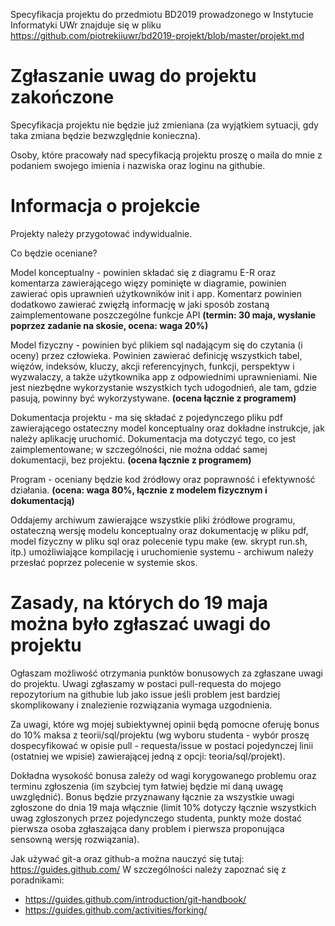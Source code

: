 Specyfikacja projektu do przedmiotu BD2019 prowadzonego w Instytucie Informatyki UWr znajduje się w pliku https://github.com/piotrekiiuwr/bd2019-projekt/blob/master/projekt.md


# Zgłaszanie uwag do projektu zakończone

Specyfikacja projektu nie będzie już zmieniana (za wyjątkiem sytuacji, gdy taka zmiana będzie bezwzględnie konieczna).

Osoby, które pracowały nad specyfikacją projektu proszę o maila do mnie  z podaniem swojego imienia i nazwiska oraz loginu na githubie.

# Informacja o projekcie

Projekty należy przygotować indywidualnie.

Co będzie oceniane?

Model konceptualny - powinien składać się z diagramu E-R oraz komentarza zawierającego więzy pominięte w diagramie, powinien zawierać opis uprawnień użytkowników init i app. Komentarz powinien dodatkowo zawierać zwięzłą informację w jaki sposób zostaną zaimplementowane poszczególne funkcje API **(termin: 30 maja, wysłanie poprzez zadanie na skosie, ocena: waga 20%)**

Model fizyczny - powinien być plikiem sql nadającym się do czytania (i oceny) przez człowieka. Powinien zawierać definicję wszystkich tabel, więzów, indeksów, kluczy, akcji referencyjnych, funkcji, perspektyw i wyzwalaczy, a także użytkownika app z odpowiednimi uprawnieniami. Nie jest niezbędne wykorzystanie wszystkich tych udogodnień, ale tam, gdzie pasują, powinny być wykorzystywane. **(ocena łącznie z programem)**

Dokumentacja projektu - ma się składać z pojedynczego pliku pdf zawierającego ostateczny model konceptualny oraz dokładne instrukcje, jak należy aplikację uruchomić. Dokumentacja ma dotyczyć tego, co jest zaimplementowane; w szczególności, nie można oddać samej dokumentacji, bez projektu. **(ocena łącznie z programem)**

Program - oceniany będzie kod źródłowy oraz poprawność i efektywność działania. **(ocena: waga 80%, łącznie z modelem fizycznym i dokumentacją)**

Oddajemy archiwum zawierające wszystkie pliki źródłowe programu, ostateczną wersję modelu konceptualny oraz dokumentację w pliku pdf, model fizyczny w pliku sql oraz polecenie typu make (ew. skrypt run.sh, itp.) umożliwiające kompilację i uruchomienie systemu - archiwum należy przesłać poprzez polecenie w systemie skos.


# Zasady, na których do 19 maja można było zgłaszać uwagi do projektu

Ogłaszam możliwość otrzymania punktów bonusowych za zgłaszane uwagi do projektu. Uwagi zgłaszamy w postaci pull-requesta do mojego repozytorium na githubie lub jako issue jeśli problem jest bardziej skomplikowany i znalezienie rozwiązania wymaga uzgodnienia.

Za uwagi, które wg mojej subiektywnej opinii będą pomocne oferuję bonus do 10% maksa z teorii/sql/projektu (wg wyboru studenta - wybór proszę dospecyfikować w opisie pull - requesta/issue w postaci pojedynczej linii (ostatniej we wpisie) zawierającej jedną z opcji: teoria/sql/projekt).

Dokładna wysokość bonusa zależy od wagi korygowanego problemu oraz terminu zgłoszenia (im szybciej tym łatwiej będzie mi daną uwagę uwzględnić). Bonus będzie przyznawany łącznie za wszystkie uwagi zgłoszone do dnia 19 maja włącznie (limit 10% dotyczy łącznie wszystkich uwag zgłoszonych przez pojedynczego studenta, punkty może dostać  pierwsza osoba zgłaszająca dany problem i pierwsza proponująca sensowną wersję rozwiązania).

Jak używać git-a oraz github-a można nauczyć się tutaj: https://guides.github.com/
W szczególności należy zapoznać się z poradnikami: 
* https://guides.github.com/introduction/git-handbook/
* https://guides.github.com/activities/forking/
